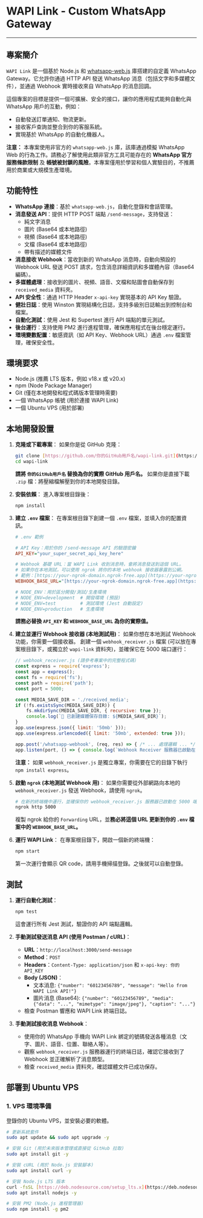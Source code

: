 # WAPI Link - Custom WhatsApp Gateway

---

## 專案簡介

`WAPI Link` 是一個基於 Node.js 和 [whatsapp-web.js](https://wwebjs.dev/) 庫搭建的自定義 WhatsApp Gateway。它允許你通過 HTTP API 發送 WhatsApp 消息（包括文字和多媒體文件），並通過 Webhook 實時接收來自 WhatsApp 的消息回調。

這個專案的目標是提供一個可擴展、安全的接口，讓你的應用程式能夠自動化與 WhatsApp 用戶的互動，例如：
- 自動發送訂單通知、物流更新。
- 接收客戶查詢並整合到你的客服系統。
- 實現基於 WhatsApp 的自動化機器人。

**注意：** 本專案使用非官方的 `whatsapp-web.js` 庫，該庫通過模擬 WhatsApp Web 的行為工作。請務必了解使用此類非官方工具可能存在的 **WhatsApp 官方服務條款限制** 及 **帳號被封鎖的風險**。本專案僅用於學習和個人實驗目的，不推薦用於商業或大規模生產環境。

## 功能特性

- **WhatsApp 連接**：基於 `whatsapp-web.js`，自動化登錄和會話管理。
- **消息發送 API**：提供 HTTP POST 端點 `/send-message`，支持發送：
    - 純文字消息
    - 圖片 (Base64 或本地路徑)
    - 視頻 (Base64 或本地路徑)
    - 文檔 (Base64 或本地路徑)
    - 帶有描述的媒體文件
- **消息接收 Webhook**：當收到新的 WhatsApp 消息時，自動向預設的 Webhook URL 發送 POST 請求，包含消息詳細資訊和多媒體內容（Base64 編碼）。
- **多媒體處理**：接收到的圖片、視頻、語音、文檔和貼圖會自動保存到 `received_media` 資料夾。
- **API 安全性**：通過 HTTP Header `x-api-key` 實現基本的 API Key 驗證。
- **健壯日誌**：使用 Winston 實現結構化日誌，支持多級別日誌輸出到控制台和檔案。
- **自動化測試**：使用 Jest 和 Supertest 進行 API 端點的單元測試。
- **後台運行**：支持使用 PM2 進行進程管理，確保應用程式在後台穩定運行。
- **環境變數配置**：敏感資訊（如 API Key、Webhook URL）通過 `.env` 檔案管理，確保安全性。

## 環境要求

- Node.js (推薦 LTS 版本，例如 v18.x 或 v20.x)
- npm (Node Package Manager)
- Git (僅在本地開發和程式碼版本管理時需要)
- 一個 WhatsApp 帳號 (用於連接 WAPI Link)
- 一個 Ubuntu VPS (用於部署)

## 本地開發設置

1.  **克隆或下載專案**：
    如果你是從 GitHub 克隆：
    ```bash
    git clone [https://github.com/你的GitHub用戶名/wapi-link.git](https://github.com/你的GitHub用戶名/wapi-link.git)
    cd wapi-link
    ```
    **請將 `你的GitHub用戶名` 替換為你的實際 GitHub 用戶名。**
    如果你是直接下載 `.zip` 檔：將壓縮檔解壓到你的本地開發目錄。

2.  **安裝依賴**：
    進入專案根目錄後：
    ```bash
    npm install
    ```

3.  **建立 `.env` 檔案**：
    在專案根目錄下創建一個 `.env` 檔案，並填入你的配置資訊。
    ```ini
    # .env 範例

    # API Key：用於你的 /send-message API 的驗證密鑰
    API_KEY="your_super_secret_api_key_here"

    # Webhook 基礎 URL：當 WAPI Link 收到消息時，會將消息發送到這個 URL。
    # 如果你在本地測試，可以使用 ngrok 將你的本地 webhook 接收器暴露到公網。
    # 範例：[https://your-ngrok-domain.ngrok-free.app](https://your-ngrok-domain.ngrok-free.app)
    WEBHOOK_BASE_URL="[https://your-ngrok-domain.ngrok-free.app](https://your-ngrok-domain.ngrok-free.app)"

    # NODE_ENV：用於區分開發/測試/生產環境
    # NODE_ENV=development  # 開發環境 (預設)
    # NODE_ENV=test         # 測試環境 (Jest 自動設定)
    # NODE_ENV=production   # 生產環境
    ```
    **請務必替換 `API_KEY` 和 `WEBHOOK_BASE_URL` 為你的實際值。**

4.  **建立並運行 Webhook 接收器 (本地測試用)**：
    如果你想在本地測試 Webhook 功能，你需要一個接收器。
    創建一個 `webhook_receiver.js` 檔案 (可以放在專案根目錄下，或獨立於 `wapi-link` 資料夾)，並確保它在 5000 端口運行：
    ```javascript
    // webhook_receiver.js (請參考專案中的完整程式碼)
    const express = require('express');
    const app = express();
    const fs = require('fs');
    const path = require('path');
    const port = 5000; 

    const MEDIA_SAVE_DIR = './received_media';
    if (!fs.existsSync(MEDIA_SAVE_DIR)) {
        fs.mkdirSync(MEDIA_SAVE_DIR, { recursive: true });
        console.log(`📂 已創建媒體保存目錄: ${MEDIA_SAVE_DIR}`);
    }
    app.use(express.json({ limit: '50mb' }));
    app.use(express.urlencoded({ limit: '50mb', extended: true }));

    app.post('/whatsapp-webhook', (req, res) => { /* ... 處理邏輯 ... */ });
    app.listen(port, () => { console.log(`Webhook Receiver 服務器已啟動在 http://localhost:${port}/whatsapp-webhook`); });
    ```
    **注意：** 如果 `webhook_receiver.js` 是獨立專案，你需要在它的目錄下執行 `npm install express`。

5.  **啟動 `ngrok` (本地測試 Webhook 用)**：
    如果你需要從外部網路向本地的 `webhook_receiver.js` 發送 Webhook，請使用 `ngrok`。
    ```bash
    # 在新的終端機中運行，並確保你的 webhook_receiver.js 服務器已啟動在 5000 端口
    ngrok http 5000 
    ```
    複製 ngrok 給你的 `Forwarding` URL，並**務必將這個 URL 更新到你的 `.env` 檔案中的 `WEBHOOK_BASE_URL`。**

6.  **運行 WAPI Link**：
    在專案根目錄下，開啟一個新的終端機：
    ```bash
    npm start
    ```
    第一次運行會顯示 QR code，請用手機掃描登錄。之後就可以自動登錄。

## 測試

1.  **運行自動化測試**：
    ```bash
    npm test
    ```
    這會運行所有 Jest 測試，驗證你的 API 端點邏輯。

2.  **手動測試發送消息 API (使用 Postman / cURL)**：
    - **URL**：`http://localhost:3000/send-message`
    - **Method**：`POST`
    - **Headers**：`Content-Type: application/json` 和 `x-api-key: 你的API_KEY`
    - **Body (JSON)**：
        - 文本消息: `{"number": "60123456789", "message": "Hello from WAPI Link API!"}`
        - 圖片消息 (Base64): `{"number": "60123456789", "media": {"data": "...", "mimetype": "image/jpeg"}, "caption": "..."}`
    - 檢查 Postman 響應和 WAPI Link 終端日誌。

3.  **手動測試接收消息 Webhook**：
    - 使用你的 WhatsApp 手機向 WAPI Link 綁定的號碼發送各種消息（文字、圖片、語音、位置、聯絡人等）。
    - 觀察 `webhook_receiver.js` 服務器運行的終端日誌，確認它接收到了 Webhook 並正確解析了消息類型。
    - 檢查 `received_media` 資料夾，確認媒體文件已成功保存。

## 部署到 Ubuntu VPS

### 1. VPS 環境準備

登錄你的 Ubuntu VPS，並安裝必要的軟體。
```bash
# 更新系統套件
sudo apt update && sudo apt upgrade -y

# 安裝 Git (用於未來版本管理或直接從 GitHub 拉取)
sudo apt install git -y

# 安裝 cURL (用於 Node.js 安裝腳本)
sudo apt install curl -y

# 安裝 Node.js LTS 版本
curl -fsSL [https://deb.nodesource.com/setup_lts.x](https://deb.nodesource.com/setup_lts.x) | sudo -E bash -
sudo apt install nodejs -y

# 安裝 PM2 (Node.js 進程管理器)
sudo npm install -g pm2